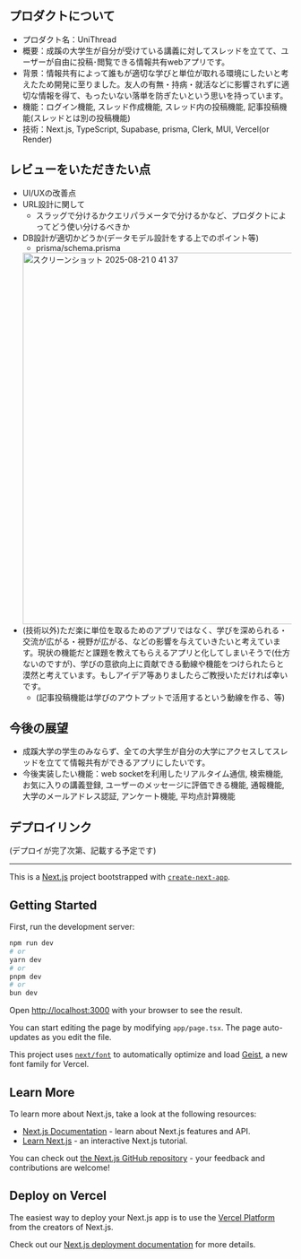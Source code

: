 ## プロダクトについて
- プロダクト名：UniThread
- 概要：成蹊の大学生が自分が受けている講義に対してスレッドを立てて、ユーザーが自由に投稿･閲覧できる情報共有webアプリです。
- 背景：情報共有によって誰もが適切な学びと単位が取れる環境にしたいと考えたため開発に至りました。友人の有無・持病・就活などに影響されずに適切な情報を得て、もったいない落単を防ぎたいという思いを持っています。
- 機能：ログイン機能, スレッド作成機能, スレッド内の投稿機能, 記事投稿機能(スレッドとは別の投稿機能)
- 技術：Next.js, TypeScript, Supabase, prisma, Clerk, MUI, Vercel(or Render)

## レビューをいただきたい点
- UI/UXの改善点
- URL設計に関して
  - スラッグで分けるかクエリパラメータで分けるかなど、プロダクトによってどう使い分けるべきか
- DB設計が適切かどうか(データモデル設計をする上でのポイント等)
  - prisma/schema.prisma
   <img width="771" height="663" alt="スクリーンショット 2025-08-21 0 41 37" src="https://github.com/user-attachments/assets/0ba1ee64-8c75-464e-8ed5-cca9f3e81d39" />
- (技術以外)ただ楽に単位を取るためのアプリではなく、学びを深められる・交流が広がる・視野が広がる、などの影響を与えていきたいと考えています。現状の機能だと課題を教えてもらえるアプリと化してしまいそうで(仕方ないのですが)、学びの意欲向上に貢献できる動線や機能をつけられたらと漠然と考えています。もしアイデア等ありましたらご教授いただければ幸いです。
  - (記事投稿機能は学びのアウトプットで活用するという動線を作る、等)

## 今後の展望
- 成蹊大学の学生のみならず、全ての大学生が自分の大学にアクセスしてスレッドを立てて情報共有ができるアプリにしたいです。
- 今後実装したい機能：web socketを利用したリアルタイム通信, 検索機能, お気に入りの講義登録, ユーザーのメッセージに評価できる機能, 通報機能, 大学のメールアドレス認証, アンケート機能, 平均点計算機能

## デプロイリンク
(デプロイが完了次第、記載する予定です)

---

This is a [Next.js](https://nextjs.org) project bootstrapped with [`create-next-app`](https://nextjs.org/docs/app/api-reference/cli/create-next-app).

## Getting Started

First, run the development server:

```bash
npm run dev
# or
yarn dev
# or
pnpm dev
# or
bun dev
```

Open [http://localhost:3000](http://localhost:3000) with your browser to see the result.

You can start editing the page by modifying `app/page.tsx`. The page auto-updates as you edit the file.

This project uses [`next/font`](https://nextjs.org/docs/app/building-your-application/optimizing/fonts) to automatically optimize and load [Geist](https://vercel.com/font), a new font family for Vercel.

## Learn More

To learn more about Next.js, take a look at the following resources:

- [Next.js Documentation](https://nextjs.org/docs) - learn about Next.js features and API.
- [Learn Next.js](https://nextjs.org/learn) - an interactive Next.js tutorial.

You can check out [the Next.js GitHub repository](https://github.com/vercel/next.js) - your feedback and contributions are welcome!

## Deploy on Vercel

The easiest way to deploy your Next.js app is to use the [Vercel Platform](https://vercel.com/new?utm_medium=default-template&filter=next.js&utm_source=create-next-app&utm_campaign=create-next-app-readme) from the creators of Next.js.

Check out our [Next.js deployment documentation](https://nextjs.org/docs/app/building-your-application/deploying) for more details.
